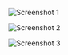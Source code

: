 ![Screenshot 1](https://github.com/user-attachments/assets/d616320a-0c70-482d-822f-f1df7f8d35cc)

![Screenshot 2](https://github.com/user-attachments/assets/201cd213-74b5-4912-bc3c-bbc6e59b2c9b)

![Screenshot 3](https://github.com/user-attachments/assets/2dbbf7a9-7722-4a69-b93d-7895dc625269)

